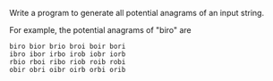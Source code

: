 Write a program to generate all potential anagrams of an input string.

For example, the potential anagrams of "biro" are

```
biro bior brio broi boir bori
ibro ibor irbo irob iobr iorb
rbio rboi ribo riob roib robi
obir obri oibr oirb orbi orib
```
     